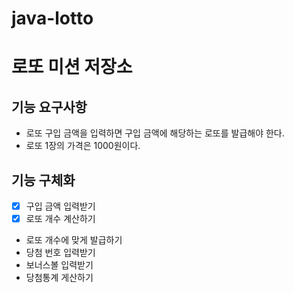 # java-lotto
# 로또 미션 저장소
## 기능 요구사항
- 로또 구입 금액을 입력하면 구입 금액에 해당하는 로또를 발급해야 한다.
- 로또 1장의 가격은 1000원이다.

## 기능 구체화
- [x] 구입 금액 입력받기
- [x] 로또 개수 계산하기
- 로또 개수에 맞게 발급하기
- 당첨 번호 입력받기
- 보너스볼 입력받기
- 당첨통계 게산하기

